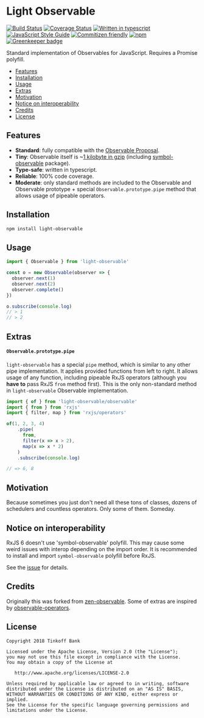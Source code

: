 # Light Observable
[![Build Status](https://travis-ci.org/dmitry-korolev/light-observable.svg?branch=master)](https://travis-ci.org/dmitry-korolev/light-observable) [![Coverage Status](https://coveralls.io/repos/github/dmitry-korolev/light-observable/badge.svg?branch=master)](https://coveralls.io/github/dmitry-korolev/light-observable?branch=master) [![Written in typescript](https://img.shields.io/badge/written_in-typescript-blue.svg)](https://www.typescriptlang.org/) [![JavaScript Style Guide](https://img.shields.io/badge/code_style-standard-brightgreen.svg)](https://standardjs.com) [![Commitizen friendly](https://img.shields.io/badge/commitizen-friendly-brightgreen.svg)](http://commitizen.github.io/cz-cli/) [![npm](https://img.shields.io/npm/v/light-observable.svg)](https://www.npmjs.com/package/light-observable) [![Greenkeeper badge](https://badges.greenkeeper.io/dmitry-korolev/light-observable.svg)](https://greenkeeper.io/)

Standard implementation of Observables for JavaScript. Requires a Promise polyfill.

<!-- START doctoc generated TOC please keep comment here to allow auto update -->
<!-- DON'T EDIT THIS SECTION, INSTEAD RE-RUN doctoc TO UPDATE -->


- [Features](#features)
- [Installation](#installation)
- [Usage](#usage)
- [Extras](#extras)
- [Motivation](#motivation)
- [Notice on interoperability](#notice-on-interoperability)
- [Credits](#credits)
- [License](#license)

<!-- END doctoc generated TOC please keep comment here to allow auto update -->

## Features
* **Standard**: fully compatible with the [Observable Proposal](https://github.com/tc39/proposal-observable).
* **Tiny**: Observable itself is ~[1 kilobyte in gzip](.size-limit.js) (including [symbol-observable](https://github.com/benlesh/symbol-observable) package).
* **Type-safe**: written in typescript.
* **Reliable**: 100% code coverage.
* **Moderate**: only standard methods are included to the Observable and Observable prototype + special `Observable.prototype.pipe` method that allows usage of pipeable operators.

## Installation
```bash
npm install light-observable
```

## Usage
```js
import { Observable } from 'light-observable'

const o = new Observable(observer => {
  observer.next(1)
  observer.next(2)
  observer.complete()
})

o.subscribe(console.log)
// > 1
// > 2
```

## Extras
#### `Observable.prototype.pipe`
`light-observable` has a special `pipe` method, which is similar to any other pipe implementation. It applies provided functions from left to right. It allows usage of any function, including pipeable RxJS operators (although you **have to** pass RxJS `from` method first). This is the only non-standard method in `light-observable` Observable implementation.
```js
import { of } from 'light-observable/observable'
import { from } from 'rxjs'
import { filter, map } from 'rxjs/operators'

of(1, 2, 3, 4)
    .pipe(
      from,
      filter(x => x > 2),
      map(x => x * 2)
    )
    .subscribe(console.log)

// => 6, 8
```

## Motivation
Because sometimes you just don't need all these tons of classes, dozens of schedulers and countless operators. Only some of them. Someday.

## Notice on interoperability
RxJS 6 doesn't use 'symbol-observable' polyfill. This may cause some weird issues with interop depending on the import order. It is recommended to install and import `symbol-observable` polyfill before RxJS.

See the [issue](https://github.com/benlesh/symbol-observable/issues/38) for details.

## Credits
Originally this was forked from [zen-observable](https://github.com/zenparsing/zen-observable). Some of extras are inspired by [observable-operators](https://github.com/nmuldavin/ObservableOperators).

## License
```
Copyright 2018 Tinkoff Bank

Licensed under the Apache License, Version 2.0 (the "License");
you may not use this file except in compliance with the License.
You may obtain a copy of the License at

   http://www.apache.org/licenses/LICENSE-2.0

Unless required by applicable law or agreed to in writing, software
distributed under the License is distributed on an "AS IS" BASIS,
WITHOUT WARRANTIES OR CONDITIONS OF ANY KIND, either express or implied.
See the License for the specific language governing permissions and
limitations under the License.
```

